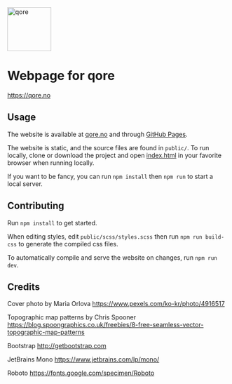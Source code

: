 <img src="https://qore.no/res/logo-text.svg" width="100" alt="qore">

# Webpage for qore
https://qore.no

## Usage

The website is available at [qore.no](https://qore.no) and through [GitHub Pages](https://qorehq.github.io/qore.no/public).

The website is static, and the source files are found in `public/`. To run locally, clone or download the project and open [index.html](public/index.html) in your favorite browser when running locally.

If you want to be fancy, you can run `npm install` then `npm run` to start a local server.

## Contributing

Run `npm install` to get started.

When editing styles, edit `public/scss/styles.scss` then run `npm run build-css` to generate the compiled css files.

To automatically compile and serve the website on changes, run `npm run dev`.

## Credits

Cover photo by Maria Orlova
https://www.pexels.com/ko-kr/photo/4916517

Topographic map patterns by Chris Spooner
https://blog.spoongraphics.co.uk/freebies/8-free-seamless-vector-topographic-map-patterns

Bootstrap
http://getbootstrap.com

JetBrains Mono
https://www.jetbrains.com/lp/mono/

Roboto
https://fonts.google.com/specimen/Roboto

